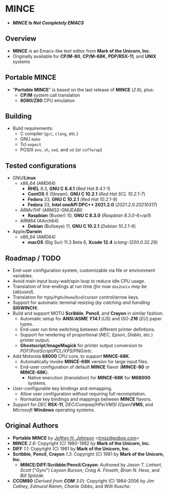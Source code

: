 # MINCE

* ***MINCE Is Not Completely EMACS***

## Overview

* **MINCE** is an Emacs-like text editor from **Mark of the Unicorn, Inc.**
* Originally available for **CP/M-80**, **CP/M-68K**, **PDP/RSX-11**, and **UNIX** systems

## Portable MINCE

* "**Portable MINCE**" is based on the last release of **MINCE** (*2.6*), plus:
  * **CP/M** system call translation
  * **8080/Z80** CPU emulation

## Building

* Build requirements:
  * C compiler (`gcc`, `clang`, etc.)
  * GNU `make`
  * Tcl `expect`
  * POSIX `env`, `sh`, `sed`, and `od` (*or* `coffwrap`)

## Tested configurations

* GNU/**Linux**
  * x86\_64 (AMD64)
    * **RHEL** 8.3, **GNU C 8.4.1** (*Red Hat 8.4.1-1*)
    * **CentOS** 8 (Stream), **GNU C 10.2.1** (*Red Hat SCL 10.2.1-7*)
    * **Fedora** 33, **GNU C 10.2.1** (*Red Hat 10.2.1-9*)
    * **Fedora** 33, **Intel oneAPI DPC++ 2021.2.0** (*2021.2.0.20210317*)
  * ARMv7HF (ARM32-GNUEABI)
    * **Raspbian** (Buster) 10, **GNU C 8.3.0** (*Raspbian 8.3.0-6+rpi1*)
  * ARM64 (AArch64)
    * **Debian** (Bullseye) 11, **GNU C 10.2.1** (*Debian 10.2.1-6*)
* Apple/**Darwin**
  * x86\_64 (AMD64)
    * **macOS** (Big Sur) 11.3 Beta 6, **Xcode 12.4** (*clang-1200.0.32.29*)

## Roadmap / TODO

* End-user configuration system, customizable via file or environment variables.
* Avoid main input busy-wait/spin loop to reduce idle CPU usage.
* Translation of line-endings at run time (*for* *now* `dos2unix` *may* *be* (*ab*)*used*).
* Translation for `PgUp`/`PgDn`/`Home`/`End`/cursor control/arrow keys.
* Support for automatic terminal resizing (_by catching and handling **SIGWINCH**_).
* Build and support MOTU **Scribble**, **Pencil**, and **Crayon** in similar fashion.
  * Automatic setup for **ANSI**/**ASME** _**Y14.1**_ (*US*) and *ISO*-_**216**_ (*EU*) paper types.
  * End-user run time switching between different printer defintions.
  * Support for rendering of proportional (*NEC*, *Epson*, *Diablo*, etc.) printer output.
  * **Ghostscript**/**ImageMagick** for printer output conversion to *PDF*/*PostScript*/*PCL*/*XPS*/*PNG*/*etc*.
* Add Motorola **68000** CPU core, to support **MINCE-68K**.
  * Automatically invoke **MINCE-68K** version for large input files.
  * End-user configuration of default **MINCE** flavor (**MINCE-80** or **MINCE-68K**).
    * Native execution (*translation*) for **MINCE-68K** for **M68000** systems.
* User-configurable key bindings and remapping.
  * Allow user configuration *without* requiring full recompilation.
  * Normalize key bindings and mappings between **MINCE** flavors.
* Support for *DEC* **RSX-11**, *DEC*/*Compaq*/*HPe*/*VMSI* _(*Open*)_**VMS**, and *Microsoft* **Windows** operating systems.

## Original Authors

* **Portable MINCE** by *[Jeffrey H. Johnson](https://github.com/johnsonjh/pmince)* *\<[trnsz@pobox.com](mailto:trnsz@pobox.com)\>*
* **MINCE** *2.6*: Copyright (C) 1980-1982 by **Mark of the Unicorn, Inc.**
* **DIFF** *1.1*: Copyright (C) 1981 by **Mark of the Unicorn, Inc.**
* **Scribble**, **Pencil**, **Crayon** *1.3*: Copyright (C) 1981 by **Mark of the Unicorn, Inc.**
  * **MINCE**/**DIFF**/**Scribble**/**Pencil**/**Crayon**: Authored by *Jason* *T.* *Linhart*, *Scott* ("*Gyro*") *Layson* *Burson*, *Craig* *A.* *Finseth*, *Brian* *N.* *Hess*, and *Bill* *Spitzak*.
* **CCOM80** (_Derived from **COM** 3.0_): Copyright (C) 1984-2006 by *Jim* *Cathey*, *Edmund* *Ramm*, *Charlie* *Gibbs*, and *Willi* *Kusche*.
